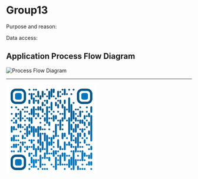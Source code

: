 # Group13

Purpose and reason: 

Data access: 

## Application Process Flow Diagram

![Process Flow Diagram](./PFD.png)

---

![Saeed Al-Yacoubi](./Resources/qr-code.png)
